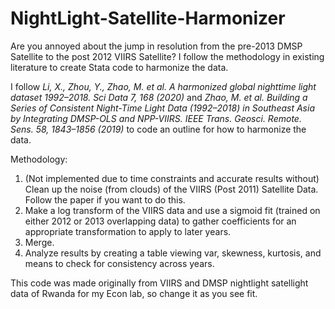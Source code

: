 # NightLight-Satellite-Harmonizer
Are you annoyed about the jump in resolution from the pre-2013 DMSP Satellite to the post 2012 VIIRS Satellite? I follow the methodology in existing literature to create Stata code to harmonize the data.

I follow _Li, X., Zhou, Y., Zhao, M. et al. A harmonized global nighttime light dataset 1992–2018. Sci Data 7, 168 (2020)_ and _Zhao, M. et al. Building a Series of Consistent Night-Time Light Data (1992–2018) in Southeast Asia by Integrating DMSP-OLS and NPP-VIIRS. IEEE Trans. Geosci. Remote. Sens. 58, 1843–1856 (2019)_ to code an outline for how to harmonize the data. 

Methodology:
  1) (Not implemented due to time constraints and accurate results without) Clean up the noise (from clouds) of the VIIRS (Post 2011) Satellite Data. Follow the paper if you want to do this.
  2) Make a log transform of the VIIRS data and use a sigmoid fit (trained on either 2012 or 2013 overlapping data) to gather coefficients for an appropriate transformation to apply to later years.
  3) Merge.
  4) Analyze results by creating a table viewing var, skewness, kurtosis, and means to check for consistency across years.

This code was made originally from VIIRS and DMSP nightlight satellight data of Rwanda for my Econ lab, so change it as you see fit.
